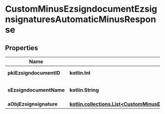 
# CustomMinusEzsigndocumentEzsignsignaturesAutomaticMinusResponse

## Properties
Name | Type | Description | Notes
------------ | ------------- | ------------- | -------------
**pkiEzsigndocumentID** | **kotlin.Int** | The unique ID of the Ezsigndocument | 
**sEzsigndocumentName** | **kotlin.String** | The name of the document that will be presented to Ezsignfoldersignerassociations | 
**aObjEzsignsignature** | [**kotlin.collections.List&lt;CustomMinusEzsignsignatureEzsignsignaturesAutomaticMinusResponse&gt;**](CustomMinusEzsignsignatureEzsignsignaturesAutomaticMinusResponse.md) |  | 



